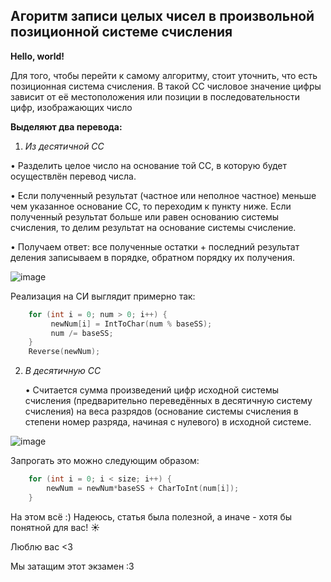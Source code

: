 ## Агоритм записи целых чисел в произвольной позиционной системе счисления

__Hello, world!__


Для того, чтобы перейти к самому алгоритму, стоит уточнить, что есть позиционная система счисления. В такой СС числовое значение цифры зависит от её местоположения или позиции в последовательности цифр, изображающих число


__Выделяют два перевода:__


1) _Из десятичной СС_


  •  Разделить целое число на основание той СС, в которую будет осуществлён перевод числа.
     
  •  Если полученный результат (частное или неполное частное) меньше чем указанное основание СС, то переходим к пункту ниже. 
     Если полученный результат больше или равен основанию системы счисления, то делим результат на основание системы счисление.
     
  •  Получаем ответ: все полученные остатки + последний результат деления записываем в порядке, обратном порядку их получения.
     
 
 ![image](https://user-images.githubusercontent.com/101891316/159057388-be16af10-b7d8-4536-ae83-b722a8b5a377.png)

Реализация на СИ выглядит примерно так:
```c++
    for (int i = 0; num > 0; i++) {
         newNum[i] = IntToChar(num % baseSS);
         num /= baseSS;  
    }
    Reverse(newNum);
```     
    
2) _В десятичную СС_

    • Считается сумма произведений цифр исходной системы счисления (предварительно переведённых в десятичную систему счисления) на веса разрядов (основание системы счисления в степени номер разряда, начиная с нулевого) в исходной системе.

![image](https://user-images.githubusercontent.com/101891316/159065490-e390c2bf-e1db-4de0-8013-c7d5b31fa9d9.png)

Запрогать это можно следующим образом:
```c++
    for (int i = 0; i < size; i++) {
        newNum = newNum*baseSS + CharToInt(num[i]);
    }
```        
        
        
На этом всё :) Надеюсь, статья была полезной, а иначе - хотя бы понятной для вас! ☀️

Люблю вас <3 

Мы затащим этот экзамен :3 



